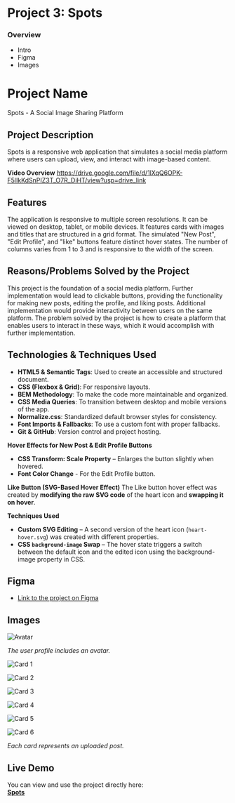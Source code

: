 # Project 3: Spots

### Overview

- Intro
- Figma
- Images

# Project Name

Spots - A Social Image Sharing Platform

## Project Description

Spots is a responsive web application that simulates a social media platform where users can upload, view, and interact with image-based content.

**Video Overview**
https://drive.google.com/file/d/1lXqQ6OPK-F5lIkKdSnPIZ3T_O7R_DiHT/view?usp=drive_link

## Features

The application is responsive to multiple screen resolutions. It can be viewed on desktop, tablet, or mobile devices. It features cards with images and titles that are structured in a grid format. The simulated "New Post", "Edit Profile", and "like" buttons feature distinct hover states. The number of columns varies from 1 to 3 and is responsive to the width of the screen.

## Reasons/Problems Solved by the Project

This project is the foundation of a social media platform. Further implementation would lead to clickable buttons, providing the functionality for making new posts, editing the profile, and liking posts. Additional implementation would provide interactivity between users on the same platform. The problem solved by the project is how to create a platform that enables users to interact in these ways, which it would accomplish with further implementation.

## Technologies & Techniques Used

- **HTML5 & Semantic Tags**: Used to create an accessible and structured document.
- **CSS (Flexbox & Grid)**: For responsive layouts.
- **BEM Methodology**: To make the code more maintainable and organized.
- **CSS Media Queries**: To transition between desktop and mobile versions of the app.
- **Normalize.css**: Standardized default browser styles for consistency.
- **Font Imports & Fallbacks**: To use a custom font with proper fallbacks.
- **Git & GitHub**: Version control and project hosting.

**Hover Effects for New Post & Edit Profile Buttons**

- **CSS Transform: Scale Property** – Enlarges the button slightly when hovered.
- **Font Color Change** -
  For the Edit Profile button.

**Like Button (SVG-Based Hover Effect)**
The Like button hover effect was created by **modifying the raw SVG code** of the heart icon and **swapping it on hover**.

**Techniques Used**

- **Custom SVG Editing** – A second version of the heart icon (`heart-hover.svg`) was created with different properties.
- **CSS `background-image` Swap** – The hover state triggers a switch between the default icon and the edited icon using the background-image property in CSS.

## Figma

- [Link to the project on Figma](https://www.figma.com/file/BBNm2bC3lj8QQMHlnqRsga/Sprint-3-Project-%E2%80%94-Spots?type=design&node-id=2%3A60&mode=design&t=afgNFybdorZO6cQo-1)

## Images

![Avatar](images/demo/image-2.png)

_The user profile includes an avatar._

![Card 1](images/demo/pexels-kassandre-pedro-8639743-1.png)

![Card 2](<images/demo/pexels-kassandre-pedro-8639743-1-(2).png>)

![Card 3](<images/demo/pexels-kassandre-pedro-8639743-1-(3).png>)

![Card 4](<images/demo/pexels-kassandre-pedro-8639743-1-(4).png>)

![Card 5](<images/demo/pexels-kassandre-pedro-8639743-1-(5).png>)

![Card 6](<images/demo/pexels-kassandre-pedro-8639743-1-(6).png>)

_Each card represents an uploaded post._

## Live Demo

You can view and use the project directly here:  
**[Spots](https://cstanfill4777.github.io/se_project_spots/)**
